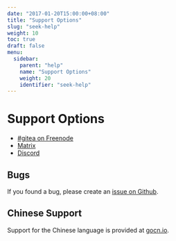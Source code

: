 ```yaml
---
date: "2017-01-20T15:00:00+08:00"
title: "Support Options"
slug: "seek-help"
weight: 10
toc: true
draft: false
menu:
  sidebar:
    parent: "help"
    name: "Support Options"
    weight: 20
    identifier: "seek-help"
---
```


# Support Options

- [#gitea on Freenode](http://webchat.freenode.net?nick=giteachat....&channels=%23gitea&prompt=1)
- [Matrix](https://matrix.to/#/#gitea-dev:matrix.org)
- [Discord](https://discord.gg/NsatcWJ)

## Bugs

If you found a bug, please create an [issue on Github](https://github.com/go-gitea/gitea/issues).

## Chinese Support

Support for the Chinese language is provided at [gocn.io](https://gocn.io/topic/Gitea).
